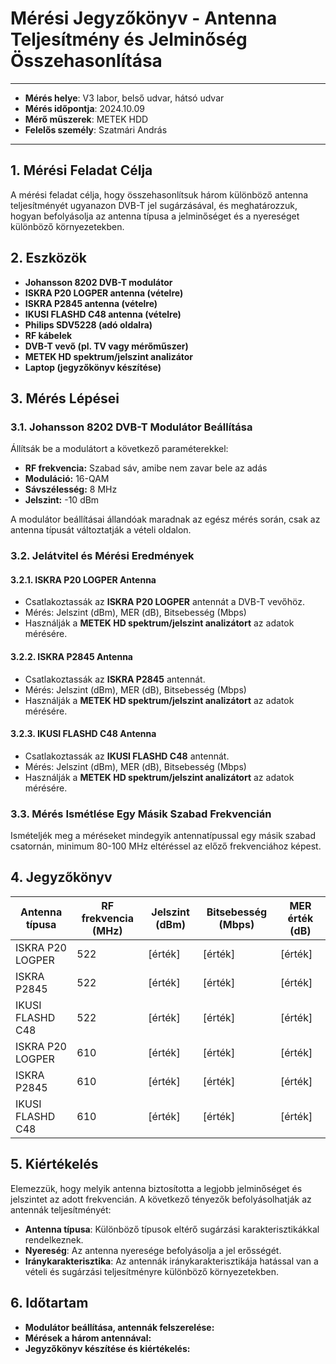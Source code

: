 # Mérési Jegyzőkönyv - Antenna Teljesítmény és Jelminőség Összehasonlítása
---
- **Mérés helye**: V3 labor, belső udvar, hátsó udvar
- **Mérés időpontja**: 2024.10.09
- **Mérő műszerek**:  METEK HDD
- **Felelős személy**: Szatmári András
---

## 1. Mérési Feladat Célja

A mérési feladat célja, hogy összehasonlítsuk három különböző antenna teljesítményét ugyanazon DVB-T jel sugárzásával, és meghatározzuk, hogyan befolyásolja az antenna típusa a jelminőséget és a nyereséget különböző környezetekben.

## 2. Eszközök

- **Johansson 8202 DVB-T modulátor**
- **ISKRA P20 LOGPER antenna (vételre)**
- **ISKRA P2845 antenna (vételre)**
- **IKUSI FLASHD C48 antenna (vételre)**
- **Philips SDV5228 (adó oldalra)**
- **RF kábelek**
- **DVB-T vevő (pl. TV vagy mérőműszer)**
- **METEK HD spektrum/jelszint analizátor**
- **Laptop (jegyzőkönyv készítése)**

## 3. Mérés Lépései

### 3.1. Johansson 8202 DVB-T Modulátor Beállítása

Állítsák be a modulátort a következő paraméterekkel:
- **RF frekvencia:** Szabad sáv, amibe nem zavar bele az adás
- **Moduláció:** 16-QAM
- **Sávszélesség:** 8 MHz
- **Jelszint:** -10 dBm

A modulátor beállításai állandóak maradnak az egész mérés során, csak az antenna típusát változtatják a vételi oldalon.

### 3.2. Jelátvitel és Mérési Eredmények

#### 3.2.1. ISKRA P20 LOGPER Antenna
- Csatlakoztassák az **ISKRA P20 LOGPER** antennát a DVB-T vevőhöz.
- Mérés: Jelszint (dBm), MER (dB), Bitsebesség (Mbps)
- Használják a **METEK HD spektrum/jelszint analizátort** az adatok mérésére.

#### 3.2.2. ISKRA P2845 Antenna
- Csatlakoztassák az **ISKRA P2845** antennát.
- Mérés: Jelszint (dBm), MER (dB), Bitsebesség (Mbps)
- Használják a **METEK HD spektrum/jelszint analizátort** az adatok mérésére.

#### 3.2.3. IKUSI FLASHD C48 Antenna
- Csatlakoztassák az **IKUSI FLASHD C48** antennát.
- Mérés: Jelszint (dBm), MER (dB), Bitsebesség (Mbps)
- Használják a **METEK HD spektrum/jelszint analizátort** az adatok mérésére.

### 3.3. Mérés Ismétlése Egy Másik Szabad Frekvencián

Ismételjék meg a méréseket mindegyik antennatípussal egy másik szabad csatornán, minimum 80-100 MHz eltéréssel az előző frekvenciához képest.

## 4. Jegyzőkönyv

| **Antenna típusa**   | **RF frekvencia (MHz)** | **Jelszint (dBm)** | **Bitsebesség (Mbps)** | **MER érték (dB)** |
|----------------------|-------------------------|---------------------|------------------------|--------------------|
| ISKRA P20 LOGPER     | 522                     | [érték]             | [érték]                | [érték]            |
| ISKRA P2845          | 522                     | [érték]             | [érték]                | [érték]            |
| IKUSI FLASHD C48     | 522                     | [érték]             | [érték]                | [érték]            |
| ISKRA P20 LOGPER     | 610                     | [érték]             | [érték]                | [érték]            |
| ISKRA P2845          | 610                     | [érték]             | [érték]                | [érték]            |
| IKUSI FLASHD C48     | 610                     | [érték]             | [érték]                | [érték]            |

## 5. Kiértékelés

Elemezzük, hogy melyik antenna biztosította a legjobb jelminőséget és jelszintet az adott frekvencián. A következő tényezők befolyásolhatják az antennák teljesítményét:
- **Antenna típusa**: Különböző típusok eltérő sugárzási karakterisztikákkal rendelkeznek.
- **Nyereség**: Az antenna nyeresége befolyásolja a jel erősségét.
- **Iránykarakterisztika**: Az antennák iránykarakterisztikája hatással van a vételi és sugárzási teljesítményre különböző környezetekben.

## 6. Időtartam

- **Modulátor beállítása, antennák felszerelése:**   
- **Mérések a három antennával:** 
- **Jegyzőkönyv készítése és kiértékelés:** 
